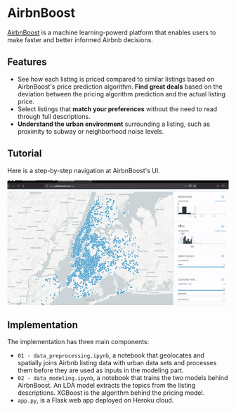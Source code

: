 # AirbnBoost
[AirbnBoost](http://www.airbnboost.xyz) is a machine learning-powerd platform that enables users to make faster and better informed Airbnb decisions.

## Features
- See how each listing is priced compared to similar listings based on AirbnBoost's price prediction algorithm. __Find great deals__ based on the deviation between the pricing algorithm prediction and the actual listing price.
- Select listings that __match your preferences__ without the need to read through full descriptions. 
- __Understand the urban environment__ surrounding a listing, such as proximity to subway or neighborhood noise levels.


## Tutorial

Here is a step-by-step navigation at AirbnBoost's UI.

![](app/templates/airbnBoost_gif.gif)


## Implementation

The implementation has three main components:

- `01 - data_preprocessing.ipynb`, a notebook that geolocates and spatially joins Airbnb listing data with urban data sets and processes them before they are used as inputs in the modeling part.
- `02 - data_modeling.ipynb`, a notebook that trains the two models behind AirbnBoost. An LDA model extracts the topics from the listing descriptions. XGBoost is the algorithm behind the pricing model.
- `app.py`, is a Flask web app deployed on Heroku cloud.

